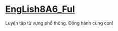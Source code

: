 # [EngLish8A6_Ful](https://xuanphao19.github.io/EngLish8A6_Full/)
Luyện tập từ vựng phổ thông. Đồng hành cùng con!

